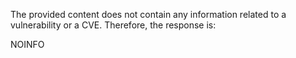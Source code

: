 The provided content does not contain any information related to a vulnerability or a CVE. Therefore, the response is:

NOINFO
